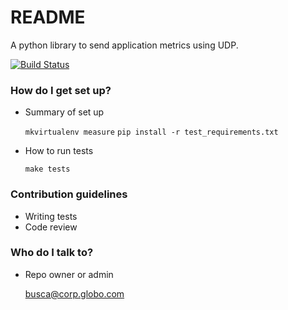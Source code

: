# README #

A python library to send application metrics using UDP.

[![Build Status](https://travis-ci.org/globocom/measure.svg?branch=master)](https://travis-ci.org/globocom/measure)

### How do I get set up? ###

* Summary of set up
	
	`mkvirtualenv measure`
	`pip install -r test_requirements.txt`

* How to run tests

	`make tests`

### Contribution guidelines ###

* Writing tests
* Code review

### Who do I talk to? ###

* Repo owner or admin

	busca@corp.globo.com
